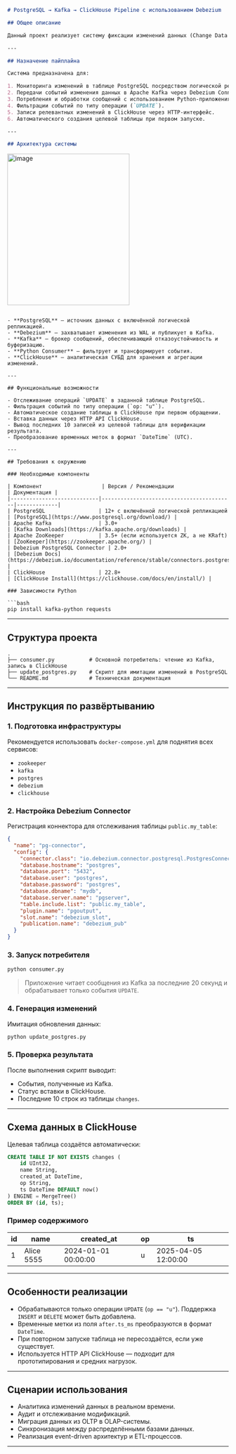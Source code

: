 ```markdown
# PostgreSQL → Kafka → ClickHouse Pipeline с использованием Debezium

## Общее описание

Данный проект реализует систему фиксации изменений данных (Change Data Capture, CDC) на основе Debezium. Архитектура обеспечивает потоковую передачу изменений из PostgreSQL через Apache Kafka в аналитическую СУБД ClickHouse, что позволяет организовать эффективную интеграцию между транзакционной и аналитической системами.

---

## Назначение пайплайна

Система предназначена для:

1. Мониторинга изменений в таблице PostgreSQL посредством логической репликации.
2. Передачи событий изменения данных в Apache Kafka через Debezium Connector.
3. Потребления и обработки сообщений с использованием Python-приложения.
4. Фильтрации событий по типу операции (`UPDATE`).
5. Записи релевантных изменений в ClickHouse через HTTP-интерфейс.
6. Автоматического создания целевой таблицы при первом запуске.

---

## Архитектура системы

```
<img width="278" height="345" alt="image" src="https://github.com/user-attachments/assets/14eb9f0d-4f1c-4407-828d-856eaab410d9" />

```

- **PostgreSQL** — источник данных с включённой логической репликацией.
- **Debezium** — захватывает изменения из WAL и публикует в Kafka.
- **Kafka** — брокер сообщений, обеспечивающий отказоустойчивость и буферизацию.
- **Python Consumer** — фильтрует и трансформирует события.
- **ClickHouse** — аналитическая СУБД для хранения и агрегации изменений.

---

## Функциональные возможности

- Отслеживание операций `UPDATE` в заданной таблице PostgreSQL.
- Фильтрация событий по типу операции (`op: "u"`).
- Автоматическое создание таблицы в ClickHouse при первом обращении.
- Вставка данных через HTTP API ClickHouse.
- Вывод последних 10 записей из целевой таблицы для верификации результата.
- Преобразование временных меток в формат `DateTime` (UTC).

---

## Требования к окружению

### Необходимые компоненты

| Компонент                   | Версия / Рекомендации                     | Документация |
|----------------------------|------------------------------------------|-------------|
| PostgreSQL                 | 12+ с включённой логической репликацией    | [PostgreSQL](https://www.postgresql.org/download/) |
| Apache Kafka               | 3.0+                                     | [Kafka Downloads](https://kafka.apache.org/downloads) |
| Apache ZooKeeper           | 3.5+ (если используется ZK, а не KRaft)   | [ZooKeeper](https://zookeeper.apache.org/) |
| Debezium PostgreSQL Connector | 2.0+                                   | [Debezium Docs](https://debezium.io/documentation/reference/stable/connectors.postgresql.html) |
| ClickHouse                 | 22.8+                                    | [ClickHouse Install](https://clickhouse.com/docs/en/install/) |

### Зависимости Python

```bash
pip install kafka-python requests
```

---

## Структура проекта

```
.
├── consumer.py           # Основной потребитель: чтение из Kafka, запись в ClickHouse
├── update_postgres.py    # Скрипт для имитации изменений в PostgreSQL
└── README.md             # Техническая документация
```

---

## Инструкция по развёртыванию

### 1. Подготовка инфраструктуры

Рекомендуется использовать `docker-compose.yml` для поднятия всех сервисов:

- `zookeeper`
- `kafka`
- `postgres`
- `debezium`
- `clickhouse`

### 2. Настройка Debezium Connector

Регистрация коннектора для отслеживания таблицы `public.my_table`:

```json
{
  "name": "pg-connector",
  "config": {
    "connector.class": "io.debezium.connector.postgresql.PostgresConnector",
    "database.hostname": "postgres",
    "database.port": "5432",
    "database.user": "postgres",
    "database.password": "postgres",
    "database.dbname": "mydb",
    "database.server.name": "pgserver",
    "table.include.list": "public.my_table",
    "plugin.name": "pgoutput",
    "slot.name": "debezium_slot",
    "publication.name": "debezium_pub"
  }
}
```

### 3. Запуск потребителя

```bash
python consumer.py
```

> Приложение читает сообщения из Kafka за последние 20 секунд и обрабатывает только события `UPDATE`.

### 4. Генерация изменений

Имитация обновления данных:

```bash
python update_postgres.py
```

### 5. Проверка результата

После выполнения скрипт выводит:
- События, полученные из Kafka.
- Статус вставки в ClickHouse.
- Последние 10 строк из таблицы `changes`.

---

## Схема данных в ClickHouse

Целевая таблица создаётся автоматически:

```sql
CREATE TABLE IF NOT EXISTS changes (
    id UInt32,
    name String,
    created_at DateTime,
    op String,
    ts DateTime DEFAULT now()
) ENGINE = MergeTree()
ORDER BY (id, ts);
```

### Пример содержимого

| id  | name       | created_at          | op  | ts                  |
|-----|------------|---------------------|-----|---------------------|
| 1   | Alice 5555 | 2024-01-01 00:00:00 | u   | 2025-04-05 12:00:00 |

---

## Особенности реализации

- Обрабатываются только операции `UPDATE` (`op == "u"`). Поддержка `INSERT` и `DELETE` может быть добавлена.
- Временные метки из поля `after.ts_ms` преобразуются в формат `DateTime`.
- При повторном запуске таблица не пересоздаётся, если уже существует.
- Используется HTTP API ClickHouse — подходит для прототипирования и средних нагрузок.

---

## Сценарии использования

- Аналитика изменений данных в реальном времени.
- Аудит и отслеживание модификаций.
- Миграция данных из OLTP в OLAP-системы.
- Синхронизация между распределёнными базами данных.
- Реализация event-driven архитектур и ETL-процессов.

---


